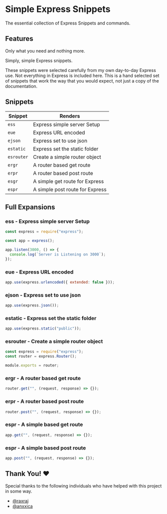 # Simple Express Snippets

The essential collection of Express Snippets and commands.

## Features

Only what you need and nothing more.

Simply, simple Express snippets.

These snippets were selected carefully from my own day-to-day Express use. Not
everything in Express is included here. This is a hand selected set of snippets
that work the way that you would expect, not just a copy of the documentation.

## Snippets

| Snippet    | Renders                         |
| ---------- | ------------------------------- |
| `ess`      | Express simple server Setup     |
| `eue`      | Express URL encoded             |
| `ejson`    | Express set to use json         |
| `estatic`  | Express set the static folder   |
| `esrouter` | Create a simple router object   |
| `ergr`     | A router based get route        |
| `erpr`     | A router based post route       |
| `esgr`     | A simple get route for Express  |
| `espr`     | A simple post route for Express |

## Full Expansions

### ess - Express simple server Setup

```javascript
const express = require("express");

const app = express();

app.listen(3000, () => {
  console.log(`Server is Listening on 3000`);
});
```

### eue - Express URL encoded

```javascript
app.use(express.urlencoded({ extended: false }));
```

### ejson - Express set to use json

```javascript
app.use(express.json());
```

### estatic - Express set the static folder

```javascript
app.use(express.static("public"));
```

### esrouter - Create a simple router object

```javascript
const express = require("express");
const router = express.Router();

module.exports = router;
```

### ergr - A router based get route

```javascript
router.get("", (request, response) => {});
```

### erpr - A router based post route

```javascript
router.post("", (request, response) => {});
```

### espr - A simple based get route

```javascript
app.get("", (request, response) => {});
```

### espr - A simple based post route

```javascript
app.post("", (request, response) => {});
```

## Thank You! ❤️

Special thanks to the following individuals who have helped with this project in
some way.

- [@raxraj](https://twitter.com/raxrajtwit)
- [@anxxica](https://instagram.com/anxxica)

